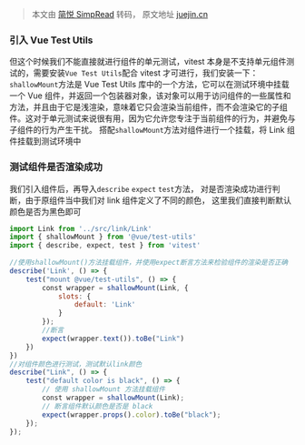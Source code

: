> 本文由 [简悦 SimpRead](http://ksria.com/simpread/) 转码， 原文地址 [juejin.cn](https://juejin.cn/post/7190159077908381756?searchId=202401261549374C48CC23171B271C060A)

### 引入 Vue Test Utils
但这个时候我们不能直接就进行组件的单元测试，vitest 本身是不支持单元组件测试的，需要安装`Vue Test Utils`配合 vitest 才可进行，我们安装一下：
 `shallowMount`方法是 Vue Test Utils 库中的一个方法，它可以在测试环境中挂载一个 Vue 组件，并返回一个包装器对象，该对象可以用于访问组件的一些属性和方法，并且由于它是浅渲染，意味着它只会渲染当前组件，而不会渲染它的子组件。这对于单元测试来说很有用，因为它允许您专注于当前组件的行为，并避免与子组件的行为产生干扰。
搭配`shallowMount`方法对组件进行一个挂载，将 Link 组件挂载到测试环境中
### 测试组件是否渲染成功
我们引入组件后，再导入`describe` `expect` `test`方法，
对是否渲染成功进行判断，由于原组件当中我们对 link 组件定义了不同的颜色，
这里我们直接判断默认颜色是否为黑色即可
```js
import Link from '../src/link/Link'
import { shallowMount } from '@vue/test-utils'
import { describe, expect, test } from 'vitest'
​
//使用shallowMount()方法挂载组件，并使用expect断言方法来检验组件的渲染是否正确
describe('Link', () => {
    test("mount @vue/test-utils", () => {
        const wrapper = shallowMount(Link, {
            slots: {
                default: 'Link'
            }
        });​
        //断言
        expect(wrapper.text()).toBe("Link")
    })
})
//对组件颜色进行测试，测试默认link颜色
describe("Link", () => {
    test("default color is black", () => {
        // 使用 shallowMount 方法挂载组件
        const wrapper = shallowMount(Link);​
        // 断言组件默认颜色是否是 black
        expect(wrapper.props().color).toBe("black");
    });
});
```